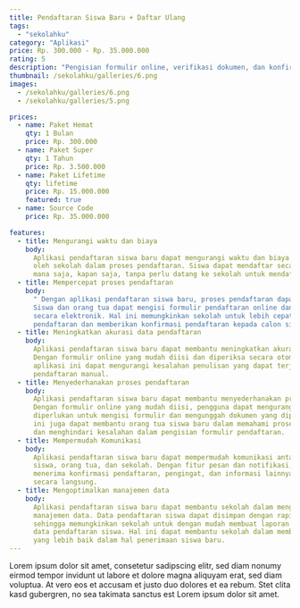 ```yaml
---
title: Pendaftaran Siswa Baru + Daftar Ulang
tags:
  - "sekolahku"
category: "Aplikasi"
price: Rp. 300.000 - Rp. 35.000.000
rating: 5
description: "Pengisian formulir online, verifikasi dokumen, dan konfirmasi status pendaftaran secara real-time"
thumbnail: /sekolahku/galleries/6.png
images:
  - /sekolahku/galleries/6.png
  - /sekolahku/galleries/5.png

prices:
  - name: Paket Hemat
    qty: 1 Bulan
    price: Rp. 300.000
  - name: Paket Super
    qty: 1 Tahun
    price: Rp. 3.500.000
  - name: Paket Lifetime
    qty: lifetime
    price: Rp. 15.000.000
    featured: true
  - name: Source Code
    price: Rp. 35.000.000

features:
  - title: Mengurangi waktu dan biaya
    body:
      Aplikasi pendaftaran siswa baru dapat mengurangi waktu dan biaya yang dikeluarkan
      oleh sekolah dalam proses pendaftaran. Siswa dapat mendaftar secara online dari
      mana saja, kapan saja, tanpa perlu datang ke sekolah untuk mendaftar secara langsung.
  - title: Mempercepat proses pendaftaran
    body:
      " Dengan aplikasi pendaftaran siswa baru, proses pendaftaran dapat dipercepat.
      Siswa dan orang tua dapat mengisi formulir pendaftaran online dan mengirimkannya
      secara elektronik. Hal ini memungkinkan sekolah untuk lebih cepat memproses aplikasi
      pendaftaran dan memberikan konfirmasi pendaftaran kepada calon siswa."
  - title: Meningkatkan akurasi data pendaftaran
    body:
      Aplikasi pendaftaran siswa baru dapat membantu meningkatkan akurasi data pendaftaran.
      Dengan formulir online yang mudah diisi dan diperiksa secara otomatis, penggunaan
      aplikasi ini dapat mengurangi kesalahan penulisan yang dapat terjadi pada formulir
      pendaftaran manual.
  - title: Menyederhanakan proses pendaftaran
    body:
      Aplikasi pendaftaran siswa baru dapat membantu menyederhanakan proses pendaftaran.
      Dengan formulir online yang mudah diisi, pengguna dapat mengurangi waktu yang
      diperlukan untuk mengisi formulir dan mengunggah dokumen yang diperlukan. Hal
      ini juga dapat membantu orang tua siswa baru dalam memahami proses pendaftaran
      dan menghindari kesalahan dalam pengisian formulir pendaftaran.
  - title: Mempermudah Komunikasi
    body:
      Aplikasi pendaftaran siswa baru dapat mempermudah komunikasi antara calon
      siswa, orang tua, dan sekolah. Dengan fitur pesan dan notifikasi, pengguna dapat
      menerima konfirmasi pendaftaran, pengingat, dan informasi lainnya dari sekolah
      secara langsung.
  - title: Mengoptimalkan manajemen data
    body:
      Aplikasi pendaftaran siswa baru dapat membantu sekolah dalam mengoptimalkan
      manajemen data. Data pendaftaran siswa dapat disimpan dengan rapi dan mudah diakses,
      sehingga memungkinkan sekolah untuk dengan mudah membuat laporan dan analisis
      data pendaftaran siswa. Hal ini dapat membantu sekolah dalam membuat keputusan
      yang lebih baik dalam hal penerimaan siswa baru.
---
```


Lorem ipsum dolor sit amet, consetetur sadipscing elitr, sed diam nonumy eirmod
tempor invidunt ut labore et dolore magna aliquyam erat, sed diam voluptua. At
vero eos et accusam et justo duo dolores et ea rebum. Stet clita kasd gubergren,
no sea takimata sanctus est Lorem ipsum dolor sit amet.
